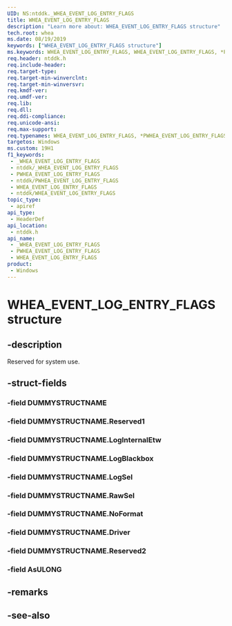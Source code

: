 ```yaml
---
UID: NS:ntddk._WHEA_EVENT_LOG_ENTRY_FLAGS
title: WHEA_EVENT_LOG_ENTRY_FLAGS
description: "Learn more about: WHEA_EVENT_LOG_ENTRY_FLAGS structure"
tech.root: whea
ms.date: 08/19/2019
keywords: ["WHEA_EVENT_LOG_ENTRY_FLAGS structure"]
ms.keywords: WHEA_EVENT_LOG_ENTRY_FLAGS, WHEA_EVENT_LOG_ENTRY_FLAGS, *PWHEA_EVENT_LOG_ENTRY_FLAGS,
req.header: ntddk.h
req.include-header: 
req.target-type: 
req.target-min-winverclnt: 
req.target-min-winversvr: 
req.kmdf-ver: 
req.umdf-ver: 
req.lib: 
req.dll: 
req.ddi-compliance: 
req.unicode-ansi: 
req.max-support: 
req.typenames: WHEA_EVENT_LOG_ENTRY_FLAGS, *PWHEA_EVENT_LOG_ENTRY_FLAGS
targetos: Windows
ms.custom: 19H1
f1_keywords:
 - _WHEA_EVENT_LOG_ENTRY_FLAGS
 - ntddk/_WHEA_EVENT_LOG_ENTRY_FLAGS
 - PWHEA_EVENT_LOG_ENTRY_FLAGS
 - ntddk/PWHEA_EVENT_LOG_ENTRY_FLAGS
 - WHEA_EVENT_LOG_ENTRY_FLAGS
 - ntddk/WHEA_EVENT_LOG_ENTRY_FLAGS
topic_type:
 - apiref
api_type:
 - HeaderDef
api_location:
 - ntddk.h
api_name:
 - _WHEA_EVENT_LOG_ENTRY_FLAGS
 - PWHEA_EVENT_LOG_ENTRY_FLAGS
 - WHEA_EVENT_LOG_ENTRY_FLAGS
product:
 - Windows
---
```


# WHEA_EVENT_LOG_ENTRY_FLAGS structure


## -description

Reserved for system use.

## -struct-fields

### -field DUMMYSTRUCTNAME

### -field DUMMYSTRUCTNAME.Reserved1

### -field DUMMYSTRUCTNAME.LogInternalEtw

### -field DUMMYSTRUCTNAME.LogBlackbox

### -field DUMMYSTRUCTNAME.LogSel

### -field DUMMYSTRUCTNAME.RawSel

### -field DUMMYSTRUCTNAME.NoFormat

### -field DUMMYSTRUCTNAME.Driver

### -field DUMMYSTRUCTNAME.Reserved2

### -field AsULONG

## -remarks

## -see-also

